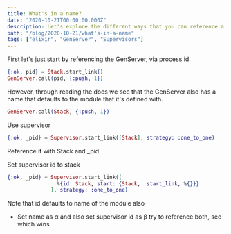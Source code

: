 ```yaml
---
title: What's in a name?
date: "2020-10-21T00:00:00.000Z"
description: Let's explore the different ways that you can reference a GenServer.
path: "/blog/2020-10-21/what's-in-a-name"
tags: ["elixir", "GenServer", "Supervisors"]
---
```


First let's just start by referencing the GenServer, via process id.

```elixir
{:ok, pid} = Stack.start_link()
GenServer.call(pid, {:push, 1})
```

However, through reading the docs we see that the GenServer also has a name that defaults to the module that it's
defined with.

```elixir
GenServer.call(Stack, {:push, 1})
```

Use supervisor

```elixir
{:ok, _pid} = Supervisor.start_link([Stack], strategy: :one_to_one)
```

Reference it with Stack and \_pid

Set supervisor id to stack

```elixir
{:ok, _pid} = Supervisor.start_link([
                %{id: Stack, start: {Stack, :start_link, %{}}}
              ], strategy: :one_to_one)
```

Note that id defaults to name of the module also

- Set name as α and also set supervisor id as β try to reference both, see which wins
